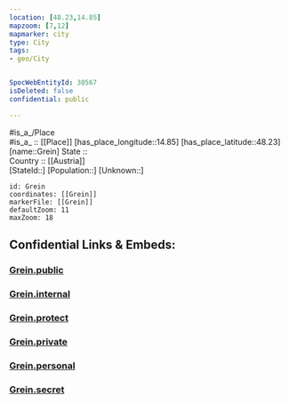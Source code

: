 ```yaml
---
location: [48.23,14.85] 
mapzoom: [7,12] 
mapmarker: city 
type: City
tags:
- geo/City


SpocWebEntityId: 30567
isDeleted: false
confidential: public

---
```

#is_a_/Place  
#is_a_ :: [[Place]] 
[has_place_longitude::14.85] 
[has_place_latitude::48.23] 
[name::Grein] 
State ::  
Country :: [[Austria]]  
[StateId::] 
[Population::] 
[Unknown::] 


```leaflet
id: Grein
coordinates: [[Grein]] 
markerFile: [[Grein]] 
defaultZoom: 11 
maxZoom: 18
```


## Confidential Links & Embeds: 

### [Grein.public](/_public/\Earth\Continent\Europe\Europe~Central\Austria\Austrias_States\Oberösterreich\CityGrein.public.md) 

### [Grein.internal](/_internal/\Earth\Continent\Europe\Europe~Central\Austria\Austrias_States\Oberösterreich\CityGrein.internal.md) 

### [Grein.protect](/_protect/\Earth\Continent\Europe\Europe~Central\Austria\Austrias_States\Oberösterreich\CityGrein.protect.md) 

### [Grein.private](/_private/\Earth\Continent\Europe\Europe~Central\Austria\Austrias_States\Oberösterreich\CityGrein.private.md) 

### [Grein.personal](/_personal/\Earth\Continent\Europe\Europe~Central\Austria\Austrias_States\Oberösterreich\CityGrein.personal.md) 

### [Grein.secret](/_secret/\Earth\Continent\Europe\Europe~Central\Austria\Austrias_States\Oberösterreich\CityGrein.secret.md)

